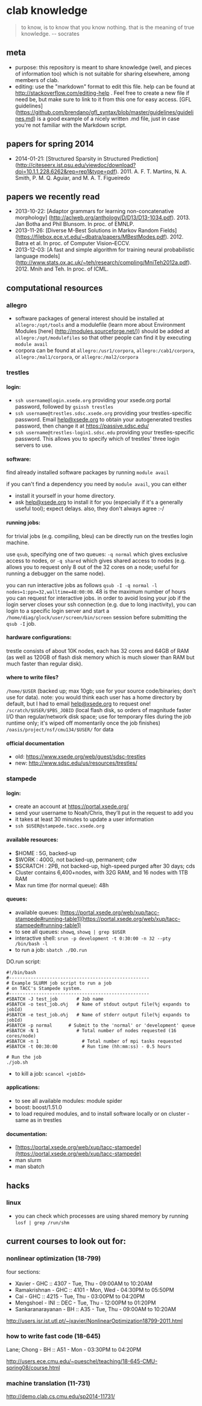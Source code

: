 # clab knowledge

> to know, is to know that you know nothing. that is the meaning of true knowledge. -- socrates

## meta
* purpose: this repository is meant to share knowledge (well, and pieces of information too) which is not suitable for sharing elsewhere, among members of clab. 
* editing: use the "markdown" format to edit this file. help can be found at http://stackoverflow.com/editing-help . Feel free to create a new file if need be, but make sure to link to it from this one for easy access. [GFL guidelines]  (https://github.com/brendano/gfl_syntax/blob/master/guidelines/guidelines.md) is a good example of a nicely written .md file, just in case you're not familiar with the Markdown script.

## papers for spring 2014
* 2014-01-21: [Structured Sparsity in Structured Prediction] (http://citeseerx.ist.psu.edu/viewdoc/download?doi=10.1.1.228.6262&rep=rep1&type=pdf). 2011. A. F. T. Martins, N. A. Smith, P. M. Q. Aguiar, and M. A. T. Figueiredo


## papers we recently read
* 2013-10-22: [Adaptor grammars for learning non-concatenative morphology] (http://aclweb.org/anthology/D/D13/D13-1034.pdf). 2013. Jan Botha and Phil Blunsom. In proc. of EMNLP.
* 2013-11-26: [Diverse M-Best Solutions in Markov Random Fields] (https://filebox.ece.vt.edu/~dbatra/papers/MBestModes.pdf). 2012. Batra et al. In proc. of Computer Vision–ECCV.
* 2013-12-03: [A fast and simple algorithm for training neural probabilistic language models] (http://www.stats.ox.ac.uk/~teh/research/compling/MniTeh2012a.pdf). 2012. Mnih and Teh. In proc. of ICML.


## computational resources

### allegro
* software packages of general interest should be installed at ```allegro:/opt/tools``` and a modulefile (learn more about Environment Modules [here] (http://modules.sourceforge.net/)) should be added at ```allegro:/opt/modulefiles``` so that other people can find it by executing ```module avail```
* corpora can be found at ```allegro:/usr1/corpora```, ```allegro:/cab1/corpora```, ```allegro:/mal1/corpora```, or ```allegro:/mal2/corpora```

### trestles
#### login:
* ```ssh username@login.xsede.org``` providing your xsede.org portal password, followed by ```gsissh trestles```
* ```ssh username@trestles.sdsc.xsede.org``` providing your trestles-specific password. Email help@xsede.org to obtain your autogenerated trestles password, then change it at https://passive.sdsc.edu/
* ```ssh username@trestles-login1.sdsc.edu``` providing your trestles-specific password. This allows you to specify which of trestles' three login servers to use. 

#### software:
find already installed software packages by running ```module avail```

if you can't find a dependency you need by ```module avail```, you can either

* install it yourself in your home directory. 
* ask help@xsede.org to install it for you (especially if it's a generally useful tool); expect delays. also, they don't always agree :-/

#### running jobs:
for trivial jobs (e.g. compiling, bleu) can be directly run on the trestles login machine.

use ```qsub```, specifying one of two queues: ```-q normal``` which gives exclusive access to nodes, or ```-q shared``` which gives shared access to nodes (e.g. allows you to request only 8 out of the 32 cores on a node; useful for running a debugger on the same node). 

you can run interactive jobs as follows ```qsub -I -q normal -l nodes=1:ppn=32,walltime=48:00:00```. 48 is the maximum number of hours you can request for interactive jobs. in order to avoid losing your job if the login server closes your ssh connection (e.g. due to long inactivity), you can login to a specific login server and start a ```/home/diag/glock/user/screen/bin/screen``` session before submitting the ```qsub -I``` job.


#### hardware configurations:
trestle consists of about 10K nodes, each has 32 cores and 64GB of RAM (as well as 120GB of flash disk memory which is much slower than RAM but much faster than regular disk). 

#### where to write files?
```/home/$USER``` (backed up; max 10gb; use for your source code/binaries; don't use for data). note: you would think each user has a home directory by default, but I had to email  help@xsede.org to request one!
```/scratch/$USER/$PBS_JOBID``` (local flash disk, so orders of magnitude faster I/O than regular/network disk space; use for temporary files during the job runtime only; it's wiped off momentarily once the job finishes)
```/oasis/project/nsf/cmu134/$USER/``` for data

#### official documentation
* old: https://www.xsede.org/web/guest/sdsc-trestles
* new: http://www.sdsc.edu/us/resources/trestles/

### stampede
#### login:
* create an account at https://portal.xsede.org/
* send your username to Noah/Chris, they’ll put in the request to add you
* it takes at least 30 minutes to update a user information
* ```ssh $USER@stampede.tacc.xsede.org```

#### available resources:
* $HOME : 5G, backed-up
* $WORK : 400G, not backed-up, permanent; cdw
* $SCRATCH : 2PB,  not backed-up, high-speed purged after 30 days; cds
* Cluster contains 6,400+nodes, with 32G RAM, and 16 nodes with 1TB RAM
* Max run time (for normal queue): 48h


#### queues:
* available queues: [https://portal.xsede.org/web/xup/tacc-stampede#running-table1](https://portal.xsede.org/web/xup/tacc-stampede#running-table1)
* to see all queues: ```showq```, ```showq | grep $USER```
* interactive shell: ```srun -p development -t 0:30:00 -n 32 --pty /bin/bash -l```
* to run a job: ```sbatch ./DO.run```

DO.run script:
```
#!/bin/bash
#----------------------------------------------------
# Example SLURM job script to run a job
# on TACC's Stampede system.
#----------------------------------------------------
#SBATCH -J test_job       # Job name
#SBATCH -o test_job.o%j   # Name of stdout output file(%j expands to jobId)
#SBATCH -e test_job.o%j   # Name of stderr output file(%j expands to jobId)
#SBATCH -p normal      # Submit to the 'normal' or 'development' queue
#SBATCH -N 1              # Total number of nodes requested (16 cores/node)
#SBATCH -n 1                # Total number of mpi tasks requested
#SBATCH -t 00:30:00         # Run time (hh:mm:ss) - 0.5 hours

# Run the job
./job.sh
```
* to kill a job:  ```scancel <jobId>```

#### applications:
* to see all available modules: module spider
* boost: boost/1.51.0
* to load required modules, and to install software locally or on cluster - same as in trestles

#### documentation:
* [https://portal.xsede.org/web/xup/tacc-stampede](https://portal.xsede.org/web/xup/tacc-stampede)
* man slurm
* man sbatch

## hacks
### linux
* you can check which processes are using shared memory by running ```losf | grep /run/shm```

## current courses to look out for:

### nonlinear optimization (18-799)

four sections:
* Xavier - GHC :: 4307 - Tue, Thu - 09:00AM to 10:20AM
* Ramakrishnan - GHC :: 4101 - Mon, Wed - 04:30PM to 05:50PM
* Cai	- GHC :: 4215 - Tue, Thu - 03:00PM to 04:20PM
* Mengshoel	- INI :: DEC - Tue, Thu - 12:00PM to 01:20PM
* Sankaranarayanan - BH :: A35 - Tue, Thu - 09:00AM to 10:20AM

http://users.isr.ist.utl.pt/~jxavier/NonlinearOptimization18799-2011.html

### how to write fast code (18-645) 

Lane; Chong	- BH :: A51 - Mon - 03:30PM to 04:20PM

http://users.ece.cmu.edu/~pueschel/teaching/18-645-CMU-spring08/course.html

### machine translation (11-731)

http://demo.clab.cs.cmu.edu/sp2014-11731/
